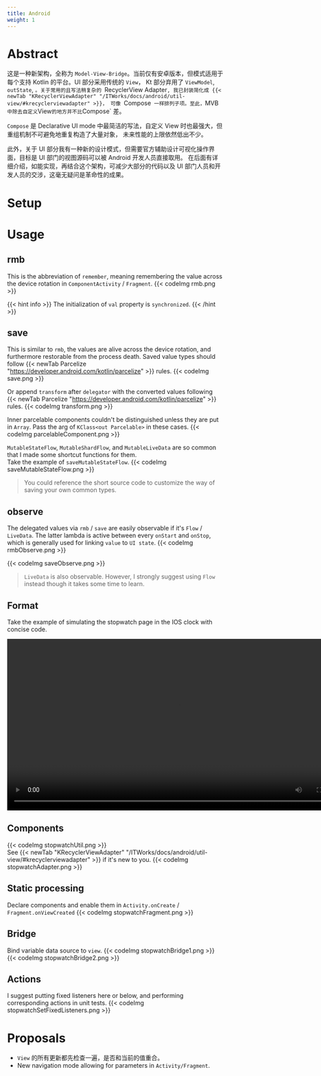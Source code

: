 ```yaml
---
title: Android
weight: 1
---
```


# Abstract
这是一种新架构，全称为 `Model-View-Bridge`。当前仅有安卓版本，但模式适用于每个支持 Kotlin 的平台。UI 部分采用传统的 `View`，
Kt 部分弃用了 `ViewModel`, `outState`, `。关于常用的且写法稍复杂的 `RecyclerView Adapter`, 我已封装简化成 {{< newTab "KRecyclerViewAdapter" "/ITWorks/docs/android/util-view/#krecyclerviewadapter" >}}，
可像 `Compose` 一样排列子项。至此，`MVB` 中除去自定义 `View` 的地方并不比 `Compose` 差。

`Compose` 是 Declarative UI mode 中最简洁的写法，自定义 View 时也最强大，但重组机制不可避免地重复构造了大量对象，
未来性能的上限依然低出不少。

此外，关于 UI 部分我有一种新的设计模式，但需要官方辅助设计可视化操作界面，目标是 UI 部门的视图源码可以被 Android 开发人员直接取用。
在后面有详细介绍，如能实现，再结合这个架构，可减少大部分的代码以及 UI 部门人员和开发人员的交涉，这毫无疑问是革命性的成果。

# Setup

# Usage
## rmb
This is the abbreviation of `remember`, meaning remembering the value across the device rotation in 
`ComponentActivity` / `Fragment`. 
{{< codeImg rmb.png >}}

{{< hint info >}}
The initialization of `val` property is `synchronized`. 
{{< /hint >}}

## save
This is similar to `rmb`, the values are alive across the device rotation, and furthermore restorable from the process death. 
Saved value types should follow {{< newTab Parcelize "https://developer.android.com/kotlin/parcelize" >}} rules.
{{< codeImg save.png >}}

Or append `transform` after `delegator` with the converted values following {{< newTab Parcelize "https://developer.android.com/kotlin/parcelize" >}} rules.
{{< codeImg transform.png >}}

Inner parcelable components couldn't be distinguished unless they are put in `Array`. Pass the arg of 
`KClass<out Parcelable>` in these cases.
{{< codeImg parcelableComponent.png >}}

`MutableStateFlow`, `MutableShardFlow`, and `MutableLiveData` are so common that I made some shortcut functions for 
them.
<br>Take the example of `saveMutableStateFlow`. 
{{< codeImg saveMutableStateFlow.png >}} 

> You could reference the short source code to customize the way of saving your own common types. 

## observe
The delegated values via `rmb` / `save` are easily observable if it's `Flow` / `LiveData`. The latter lambda is active between every `onStart`
and `onStop`, which is generally used for linking `value` to `UI state`.
{{< codeImg rmbObserve.png >}}

{{< codeImg saveObserve.png >}}

> `LiveData` is also observable. However, I strongly suggest using `Flow` instead though it takes some time to learn.    

## Format  
Take the example of simulating the stopwatch page in the IOS clock with concise code. 

<video height="400" controls>
  <source src="stopwatch.mov" type="video/mp4">
</video>

## Components
{{< codeImg stopwatchUtil.png >}}
<br> See {{< newTab "KRecyclerViewAdapter" "/ITWorks/docs/android/util-view/#krecyclerviewadapter" >}} if it's new to you.
{{< codeImg stopwatchAdapter.png >}}

## Static processing
Declare components and enable them in `Activity.onCreate` / `Fragment.onViewCreated` 
{{< codeImg stopwatchFragment.png >}}

## Bridge
Bind variable data source to `view`. 
{{< codeImg stopwatchBridge1.png >}}
{{< codeImg stopwatchBridge2.png >}}

## Actions
I suggest putting fixed listeners here or below, and performing corresponding actions in unit tests. 
{{< codeImg stopwatchSetFixedListeners.png >}}

# Proposals
- `View` 的所有更新都先检查一遍，是否和当前的值重合。
- New navigation mode allowing for parameters in `Activity/Fragment`. 